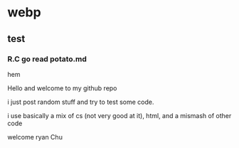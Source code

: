 # webp
<h2>test</h2>
<h3>R.C go read potato.md</h3>
<p>hem</p>
<p>Hello and welcome to my github repo</p>
<p>i just post random stuff and try to test some code.</p>

<p> i use basically a mix of cs (not very good at it), html, and a mismash of other code</p>
<p>welcome ryan Chu</p>
